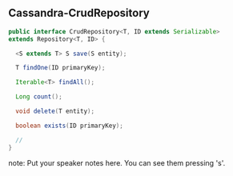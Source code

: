##  Cassandra-CrudRepository
```Java
public interface CrudRepository<T, ID extends Serializable>
extends Repository<T, ID> {

  <S extends T> S save(S entity);

  T findOne(ID primaryKey);

  Iterable<T> findAll();

  Long count();

  void delete(T entity);

  boolean exists(ID primaryKey);  

  //
}
```

note:
    Put your speaker notes here.
    You can see them pressing 's'.
